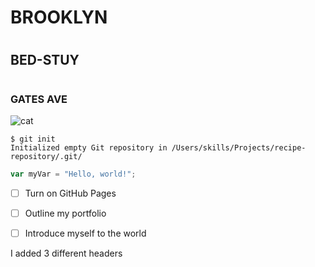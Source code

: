 #  <H1> BROOKLYN 
#  <H2> BED-STUY 
#  <H3> GATES AVE 


![cat](https://octodex.github.com/images/yaktocat.png)

```  
$ git init
Initialized empty Git repository in /Users/skills/Projects/recipe-repository/.git/
```
``` javascript
var myVar = "Hello, world!";
```

- [ ] Turn on GitHub Pages
- [ ] Outline my portfolio
- [ ] Introduce myself to the world







I added 3 different headers 
